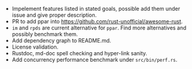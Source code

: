 * Impelement features listed in stated goals, possible add them under
  issue and give proper description.
* PR to add ppar into https://github.com/rust-unofficial/awesome-rust.
* `im` and `rpds` are current alternative for `ppar`. Find more
  alternatives and possibly benchmark them.
* Add dependency graph to README.md.
* License validation.
* Rustdoc, md-doc spell checking and hyper-link sanity.
* Add concurrency performance benchmark under `src/bin/perf.rs`.
